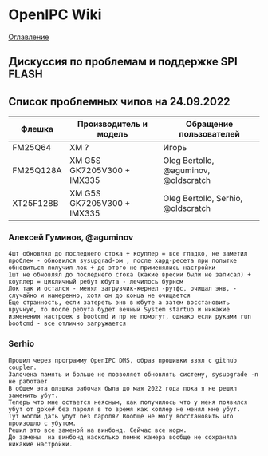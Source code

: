 # OpenIPC Wiki
[Оглавление](../index.md)

Дискуссия по проблемам и поддержке SPI FLASH
--------------------------------------------



## Список проблемных чипов на 24.09.2022

| Флешка       | Производитель и модель     | Обращение пользователей                |
|--------------|----------------------------|----------------------------------------|
| FM25Q64      | XM ?                       | Игорь                                  |
| FM25Q128A    | XM G5S GK7205V300 + IMX335 | Oleg Bertollo, @aguminov, @oldscratch  |
| XT25F128B    | XM G5S GK7205V300 + IMX335 | Oleg Bertollo, Serhio, @oldscratch     |



### Алексей Гуминов, @aguminov

```
4шт обновлял до последнего стока + коуплер = все гладко, не заметил проблем - обновился sysupgrad-ом , после хард-ресета при попытке обновиться получил лок + до этого не применялись настройки
1шт не обновлял до последнего стока (какие вресии были не записал) + коуплер = цикличный ребут юбута - лечилось бурном
Лок так и остался - менял загрузчик-кернел -рутфс, очищал энв, - случайно и намеренно, хотя он до конца не очищается
Еще странность, если затереть энв в юбуте а затем восстановить вручную, то после ребута будет вечный System startup и никакие изменения настроек в bootcmd и пр не помогут, однако если руками run bootcmd - все отлично загружается
```

### Serhio

```
Прошил через программу OpenIPC DMS, образ прошивки взял с github coupler.
Залочена память и больше не позволяет обновлять систему, sysupgrade -n не работает
В общем эта флэшка рабочая была до мая 2022 года пока я не решил заменить убут.
Теперь что мне остается неясным, как получилось что у меня появился убут от goke# без пароля в то время как коплер не менял мне убут. 
Тут могли дать убут без пароля? Вообще не могу восстановить что произошло с убутом.
Решил это все заменой на винбонд. Сейчас все норм.
До замены  на винбонд насколько помню камера вообще не сохраняла никакие настройки.
```